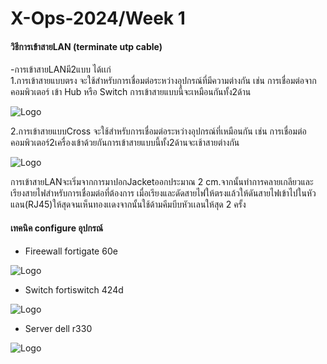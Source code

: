 # X-Ops-2024/Week 1 
#### วิธีการเข้าสายLAN (terminate utp cable)
 -การเข้าสายLANมี2แบบ ได้เเก่  
1.การเข้าสายแบบตรง จะใช้สำหรับการเชื่อมต่อระหว่างอุปกรณ์ที่มีความต่างกัน เช่น การเชื่อมต่อจากคอมพิวเตอร์ เข้า Hub หรือ Switch การเข้าสายแบบนี้จะเหมือนกันทั้ง2ด้าน

![Logo](https://www.similantechnology.com/images/news&article/1306778114.jpg)

2.การเข้าสายแบบCross จะใช้สำหรับการเชื่อมต่อระหว่างอุปกรณ์ที่เหมือนกัน เช่น การเชื่อมต่อคอมพิวเตอร์2เครื่องเข้าด้วยกันการเข้าสายแบบนี้ทั้ง2ด้านจะเช้าสายต่างกัน

![Logo](https://www.similantechnology.com/images/news&article/1306778420.jpg)

การเข้าสายLANจะเริ่มจากการมาปอกJacketออกประมาณ 2 cm.จากนั้นทำการคลายเกลียวและเรียงสายไฟสำหรับการเชื่อมต่อที่ต้องการ เมื่อเรียงและดัดสายไฟให้ตรงแล้วให้ดันสายไฟเข้าไปในหัวแลน(RJ45)ให้สุดจนเห็นทองเเดงจากนั้นใช้ด้ามคีมบีบหัวเเลนให้สุด 2 ครั้ง

####  เทคนิค configure อุปกรณ์ 
- Fireewall fortigate 60e

![Logo](https://www.tbpgroup.com/wp-content/uploads/2018/05/fortigate-60e-500x400.png)

- Switch fortiswitch 424d
  
![Logo](https://encrypted-tbn0.gstatic.com/images?q=tbn:ANd9GcTRK8DUjqK0NHeot6dOj2PprkFROuugANzQ2SENCfRYWOMQENSyrMqPOEm7T1Kk2nGONQ&usqp=CAU)

- Server dell r330

![Logo](https://media.xbyte.com/cdn-cgi/image/width=500,height=320,format=auto,fit=scale-down/servers/Dell-PowerEdge-R330-Server_01.png)







